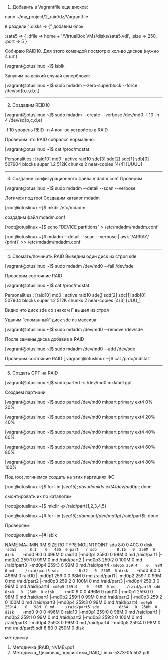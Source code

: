 1. Добавить в Vagrantfile еще дисков:

nano ~/my_project/2_raid/dz/Vagrantfile

в раздели ":disks => {" добавим блок

:sata5 => {
                        :dfile => home + '/VirtualBox VMs/disks/sata5.vdi',
                        :size => 250,
                        :port => 5
                }

Собираю RAID10. Для этого командой посмотрю кол-во дисков (нужно 4 шт.)

[vagrant@otuslinux ~]$ lsblk

Занулим на всякий случай суперблоки:

[vagrant@otuslinux ~]$ sudo mdadm --zero-superblock --force /dev/sd{b,c,d,e,}

-------------------------------------------------------------------------------------------------------

2. Создадим REID10

[vagrant@otuslinux ~]$ sudo mdadm --create --verbose /dev/md0 -l 10 -n 4 /dev/sd{b,c,d,e}

-l 10 уровень REID
-n 4 кол-во устройств в RAID

Проверим что RAID собрался нормально:

[vagrant@otuslinux ~]$ cat /proc/mdstat

Personalities : [raid10] 
md0 : active raid10 sde[3] sdd[2] sdc[1] sdb[0]
      507904 blocks super 1.2 512K chunks 2 near-copies [4/4] [UUUU]

-------------------------------------------------------------------------------------------------------

3. Создание конфигурационного файла mdadm.conf
Проверим

[vagrant@otuslinux ~]$ sudo mdadm --detail --scan --verbose

Логимся под root
Создадим каталог mdadm

[root@otuslinux ~]$ mkdir /etc/mdadm

создадим файл mdadm.conf

[root@otuslinux ~]$ echo "DEVICE partitions" > /etc/mdadm/mdadm.conf

[root@otuslinux ~]# mdadm --detail --scan --verbose | awk '/ARRAY/ {print}' >> /etc/mdadm/mdadm.conf

-------------------------------------------------------------------------------------------------------

4. Сломать/починить RAID
Выведим один диск из строя sde

[vagrant@otuslinux ~]$ sudo mdadm /dev/md0 --fail /dev/sde

Проверим состояние RAID

[vagrant@otuslinux ~]$ cat /proc/mdstat

Personalities : [raid10] 
md0 : active raid10 sde[3](F) sdd[2] sdc[1] sdb[0]
      507904 blocks super 1.2 512K chunks 2 near-copies [4/3] [UUU_]

Видно что диск sde со знаком F вышел из строя

Удалим “сломанный” диск sde из массива:

[vagrant@otuslinux ~]$ sudo mdadm /dev/md0 --remove /dev/sde

После замены диска добавив в RAID

[vagrant@otuslinux ~]$ sudo mdadm /dev/md0 --add /dev/sde

Проверим состояние RAID
[
vagrant@otuslinux ~]$ cat /proc/mdstat

-------------------------------------------------------------------------------------------------------

5. Создать GPT на RAID

[vagrant@otuslinux ~]$ sudo parted -s /dev/md0 mklabel gpt

Создаем партиции

[vagrant@otuslinux ~]$ sudo parted /dev/md0 mkpart primary ext4 0% 20%

[vagrant@otuslinux ~]$ sudo parted /dev/md0 mkpart primary ext4 20% 40%

[vagrant@otuslinux ~]$ sudo parted /dev/md0 mkpart primary ext4 40% 60%

[vagrant@otuslinux ~]$ sudo parted /dev/md0 mkpart primary ext4 60% 80%

[vagrant@otuslinux ~]$ sudo parted /dev/md0 mkpart primary ext4 80% 100%

Под root логинемся
создать на этих партициях ФС

[root@otuslinux ~]$ for i in $(seq 1 5); do sudo mkfs.ext4 /dev/md0p$i; done

смонтировать их по каталогам

[root@otuslinux ~]$ mkdir -p /raid/part{1,2,3,4,5}

[root@otuslinux ~]# for i in $(seq 1 5); do mount /dev/md0p$i /raid/part$i; done

Проверяем

[root@otuslinux ~]# lsblk

NAME      MAJ:MIN RM  SIZE RO TYPE   MOUNTPOINT
sda         8:0    0   40G  0 disk   
`-sda1      8:1    0   40G  0 part   /
sdb         8:16   0  250M  0 disk   
`-md0       9:0    0  496M  0 raid10 
  |-md0p1 259:0    0   98M  0 md     /raid/part1
  |-md0p2 259:1    0   99M  0 md     /raid/part2
  |-md0p3 259:2    0  100M  0 md     /raid/part3
  |-md0p4 259:3    0   99M  0 md     /raid/part4
  `-md0p5 259:4    0   98M  0 md     /raid/part5
sdc         8:32   0  250M  0 disk   
`-md0       9:0    0  496M  0 raid10 
  |-md0p1 259:0    0   98M  0 md     /raid/part1
  |-md0p2 259:1    0   99M  0 md     /raid/part2
  |-md0p3 259:2    0  100M  0 md     /raid/part3
  |-md0p4 259:3    0   99M  0 md     /raid/part4
  `-md0p5 259:4    0   98M  0 md     /raid/part5
sdd         8:48   0  250M  0 disk   
`-md0       9:0    0  496M  0 raid10 
  |-md0p1 259:0    0   98M  0 md     /raid/part1
  |-md0p2 259:1    0   99M  0 md     /raid/part2
  |-md0p3 259:2    0  100M  0 md     /raid/part3
  |-md0p4 259:3    0   99M  0 md     /raid/part4
  `-md0p5 259:4    0   98M  0 md     /raid/part5
sde         8:64   0  250M  0 disk   
`-md0       9:0    0  496M  0 raid10 
  |-md0p1 259:0    0   98M  0 md     /raid/part1
  |-md0p2 259:1    0   99M  0 md     /raid/part2
  |-md0p3 259:2    0  100M  0 md     /raid/part3
  |-md0p4 259:3    0   99M  0 md     /raid/part4
  `-md0p5 259:4    0   98M  0 md     /raid/part5
sdf         8:80   0  250M  0 disk  


методичку
1. Методичка (RAID, NVME).pdf
2. Методичка_Дисковая_подсистема_RAID_Linux-5373-0fc5b2.pdf
